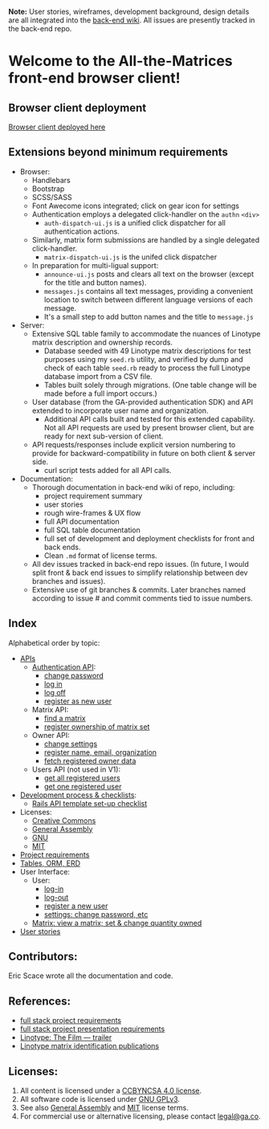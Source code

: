 **Note:** User stories, wireframes, development background, design details are all integrated into the [back-end wiki](https://github.com/EricLScace/All-the-Matrices-back-end/wiki). All issues are presently tracked in the back-end repo.

# Welcome to the All-the-Matrices front-end browser client!

## Browser client deployment
[Browser client deployed here](https://ericlscace.github.io/All-the-Matrices-front-end/)


## Extensions beyond minimum requirements
* Browser:
  * Handlebars
  * Bootstrap
  * SCSS/SASS
  * Font Awecome icons integrated; click on gear icon for settings
  * Authentication employs a delegated click-handler on the `authn` `<div>`
    * `auth-dispatch-ui.js` is a unified click dispatcher for all authentication actions.
  * Similarly, matrix form submissions are handled by a single delegated click-handler.
    * `matrix-dispatch-ui.js` is the unifed click dispatcher
  * In preparation for multi-ligual support:
    * `announce-ui.js` posts and clears all text on the browser (except for the title and button names).
    * `messages.js` contains all text messages, providing a convenient location to switch between different language versions of each message.
    * It's a small step to add button names and the title to `message.js`
* Server:
  * Extensive SQL table family to accommodate the nuances of Linotype matrix description and ownership records.
    * Database seeded with 49 Linotype matrix descriptions for test purposes using my `seed.rb` utility, and verified by dump and check of each table `seed.rb` ready to process the full Linotype database import from a CSV file.
    * Tables built solely through migrations. (One table change will be made before a full import occurs.)
  * User database (from the GA-provided authentication SDK) and API extended to incorporate user name and organization.
    * Additional API calls built and tested for this extended capability. Not all API requests are used by present browser client, but are ready for next sub-version of client.
  * API requests/responses include explicit version numbering to provide for backward-compatibility in future on both client & server side.
    * curl script tests added for all API calls.
* Documentation:
  * Thorough documentation in back-end wiki of repo, including:
    * project requirement summary
    * user stories
    * rough wire-frames & UX flow
    * full API documentation
    * full SQL table documentation
    * full set of development and deployment checklists for front and back ends.
    * Clean `.md` format of license terms.
  * All dev issues tracked in back-end repo issues. (In future, I would split front & back end issues to simplify relationship between dev branches and issues).
  * Extensive use of git branches & commits. Later branches named according to issue # and commit comments tied to issue numbers.

## Index
Alphabetical order by topic:
* [APIs](api-intro)
  * [Authentication API](api-intro):
    * [change password](authn-chpwd)
    * [log in](authn-login)
    * [log off](authn-logoff)
    * [register as new user](authn-signup)
  * Matrix API:
    * [find a matrix](matrix-get-one)
    * [register ownership of matrix set](matrix-own)
  * Owner API:
    * [change settings](owner-chsettings)
    * [register name, email, organization](owner-new)
    * [fetch registered owner data](owner-show)
  * Users API (not used in V1):
    * [get all registered users](users-get-all)
    * [get one registered user](users-get-one)
* [Development process & checklists](dev-cklist):
  * [Rails API template set-up checklist](rails-api-template-set-up)
* Licenses:
  * [Creative Commons](creative-commons)
  * [General Assembly](GA)
  * [GNU](gnu)
  * [MIT](MIT)
* [Project requirements](requirements)
* [Tables, ORM, ERD](tables)
* User Interface:
  * User:
    * [log-in](log-in)
    * [log-out](log-out)
    * [register a new user](register)
    * [settings: change password, etc](change-settings)
  * [Matrix: view a matrix; set & change quantity owned](view-matrix)
* [User stories](user-stories)

## Contributors:
Eric Scace wrote all the documentation and code.

## References:
* [full stack project requirements](https://git.generalassemb.ly/ga-wdi-boston/full-stack-project)
* [full stack project presentation requirements](https://github.com/ga-wdi-boston/full-stack-project-practice)
* [Linotype: The Film — trailer](https://www.youtube.com/watch?v=avDuKuBNuCk)
* [Linotype matrix identification publications](http://www.circuitousroot.com/artifice/letters/press/compline/typography/matrix/mergenthaler/)

## Licenses:
1. All content is licensed under a [CC­BY­NC­SA 4.0 license](creative-commons).
1. All software code is licensed under [GNU GPLv3](gnu).
2. See also [General Assembly](GA) and [MIT](MIT) license terms.
2. For commercial use or alternative licensing, please contact legal@ga.co.
